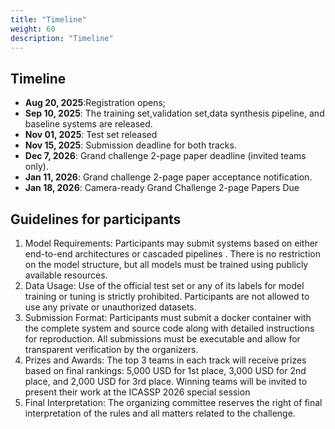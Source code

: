 ```yaml
---
title: "Timeline"
weight: 60
description: "Timeline"
---
```


## Timeline

- **Aug 20, 2025**:Registration opens;
- **Sep 10, 2025**: The training set,validation set,data synthesis pipeline, and baseline systems are released.
- **Nov 01, 2025**: Test set released
- **Nov 15, 2025**: Submission deadline for both tracks.
- **Dec 7, 2026**: Grand challenge 2-page paper deadline (invited teams only).
- **Jan 11, 2026**: Grand challenge 2-page paper acceptance notification.
- **Jan 18, 2026**: Camera-ready Grand Challenge 2-page Papers Due


## Guidelines for participants
1. Model Requirements: Participants may submit systems based on either end-to-end architectures or cascaded pipelines . There is no restriction on the model structure, but all models must be trained using publicly available resources.
2. Data Usage: Use of the official test set or any of its labels for model training or tuning is strictly prohibited. Participants are not allowed to use any private or unauthorized datasets.
3. Submission Format: Participants must submit a docker container with the complete system and source code along with detailed instructions for reproduction. All submissions must be executable and allow for transparent verification by the organizers.
4. Prizes and Awards: The top 3 teams in each track will receive prizes based on final rankings: 5,000 USD for 1st place, 3,000 USD for 2nd place, and 2,000 USD for 3rd place. Winning teams will be invited to present their work at the ICASSP 2026 special session
5. Final Interpretation: The organizing committee reserves the right of final interpretation of the rules and all matters related to the challenge.